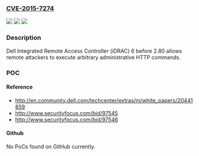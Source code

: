 ### [CVE-2015-7274](https://cve.mitre.org/cgi-bin/cvename.cgi?name=CVE-2015-7274)
![](https://img.shields.io/static/v1?label=Product&message=Dell%20Integrated%20Remote%20Access%20Controller%20(iDRAC)&color=blue)
![](https://img.shields.io/static/v1?label=Version&message=n%2Fa&color=blue)
![](https://img.shields.io/static/v1?label=Vulnerability&message=privilege%20escalation&color=brighgreen)

### Description

Dell Integrated Remote Access Controller (iDRAC) 6 before 2.80 allows remote attackers to execute arbitrary administrative HTTP commands.

### POC

#### Reference
- http://en.community.dell.com/techcenter/extras/m/white_papers/20441859
- http://www.securityfocus.com/bid/97545
- http://www.securityfocus.com/bid/97546

#### Github
No PoCs found on GitHub currently.

